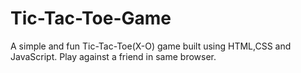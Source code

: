 # Tic-Tac-Toe-Game
A simple and fun Tic-Tac-Toe(X-O) game built using HTML,CSS and JavaScript. Play against a friend in same browser.
